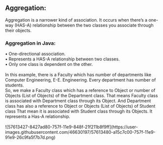 <h2>Aggregation: </h2>
Aggregation is a narrower kind of association. 
It occurs when there’s a one-way (HAS-A) relationship between the two classes you associate through their objects.<br>
<h3>Aggregation in Java:</h3>
•	One-directional association.<br>
•	Represents a HAS-A relationship between two classes.<br>
•	Only one class is dependent on the other.<br><br>
In this example, there is a Faculty which has number of departments like Computer Engineering, E-E. Engineering. 
Every department has number of students. <br>
So, we make a Faculty class which has a reference to Object or number of Objects (List of Objects) of the Department class.
That means Faculty class is associated with Department class through its Object.
And Department class has also a reference to Object or Objects (List of Objects) of Student class 
That mean it is associated with Student class through its Objects.
It represents a Has-A relationship.<br><br>
![57613427-8427ad80-757f-11e9-848f-21f211b8f9ff](https://user-images.githubusercontent.com/46630197/57613480-a15c7c00-757f-11e9-91e9-26c9fa5f7b7d.png)
